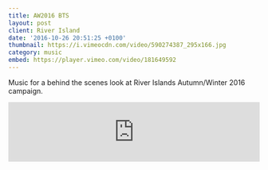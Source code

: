 ```yaml
---
title: AW2016 BTS
layout: post
client: River Island
date: '2016-10-26 20:51:25 +0100'
thumbnail: https://i.vimeocdn.com/video/590274387_295x166.jpg
category: music
embed: https://player.vimeo.com/video/181649592
---
```


Music for a behind the scenes look at River Islands Autumn/Winter 2016 campaign.

<iframe style="border: 0; width: 100%; height: 120px;" src="https://bandcamp.com/EmbeddedPlayer/track=2846745143/size=large/bgcol=ffffff/linkcol=333333/tracklist=false/artwork=none/transparent=true/" seamless="">[Ribbits ༼ʘ̚ل͜ʘ̚༽ by Skillbard](http://skillbard.bandcamp.com/track/ribbits)</iframe>
